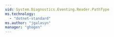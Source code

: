```yaml
---
uid: System.Diagnostics.Eventing.Reader.PathType
ms.technology: 
  - "dotnet-standard"
ms.author: "jgalasyn"
manager: "ghogen"
---
```

